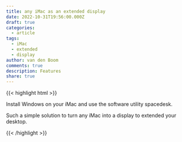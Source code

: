 ```yaml
---
title: any iMac as an extended display
date: 2022-10-31T19:56:00.000Z
draft: true
categories:
  - article
tags:
  - iMac
  - extended
  - display
author: van den Boom
comments: true
description: Features
share: true
---
```


{{< highlight html >}}

Install Windows on your iMac and use the software utility spacedesk.

Such a simple solution to turn any iMac into a display to extended your desktop.

{{< /highlight >}}
